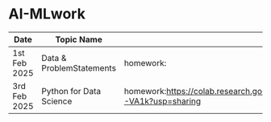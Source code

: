 # AI-MLwork

| Date| Topic Name | Learning |
|-----|------------|----------|
|1st Feb 2025|Data & ProblemStatements |homework: |
|3rd Feb 2025| Python for Data Science | homework:https://colab.research.google.com/drive/19MDnhNGlgdGGNlis44TdRuMVFXF-VA1k?usp=sharing|
